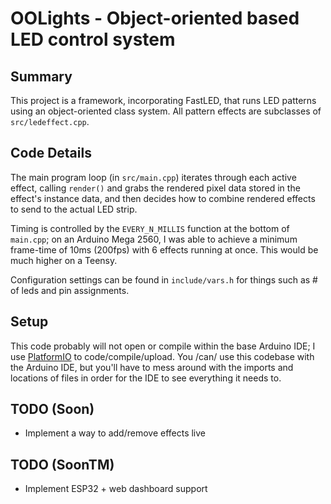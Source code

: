 # OOLights - Object-oriented based LED control system
## Summary
This project is a framework, incorporating FastLED, that runs LED patterns using
an object-oriented class system. All pattern effects are subclasses of `src/ledeffect.cpp`.

## Code Details
The main program loop (in `src/main.cpp`) iterates through each active effect, calling `render()`
and grabs the rendered pixel data stored in the effect's instance data, and then decides how to
combine rendered effects to send to the actual LED strip.


Timing is controlled by the `EVERY_N_MILLIS` function at the bottom of `main.cpp`; on an Arduino Mega 2560,
I was able to achieve a minimum frame-time of 10ms (200fps) with 6 effects running at once.
This would be much higher on a Teensy.


Configuration settings can be found in `include/vars.h` for things such as # of leds and pin assignments.

## Setup
This code probably will not open or compile within the base Arduino IDE; I use
[PlatformIO](https://platformio.org/platformio-ide) to code/compile/upload. You /can/
use this codebase with the Arduino IDE, but you'll have to mess around with the imports
and locations of files in order for the IDE to see everything it needs to.

## TODO (Soon)
- Implement a way to add/remove effects live

## TODO (SoonTM)
- Implement ESP32 + web dashboard support
